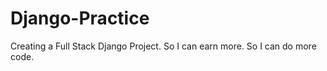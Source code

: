 # Django-Practice

Creating a Full Stack Django Project. So I can earn more. So I can do more code.
